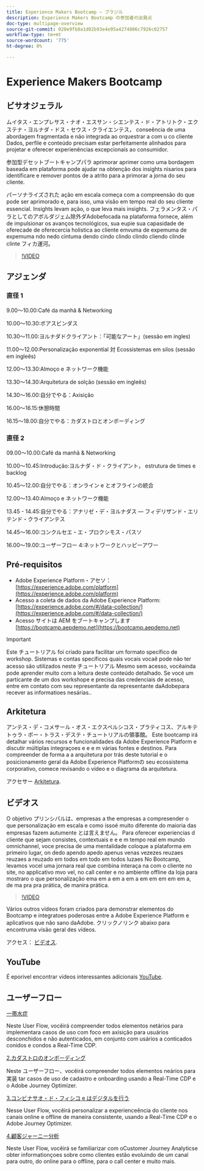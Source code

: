 ```yaml
---
title: Experience Makers Bootcamp — ブラジル
description: Experience Makers Bootcamp の参加者の出発点
doc-type: multipage-overview
source-git-commit: 020e9fb8a1d02b93e4e95a4274806c7926c02757
workflow-type: tm+mt
source-wordcount: '775'
ht-degree: 0%

---
```


# Experience Makers Bootcamp

## ビサオジェラル

ムイタス・エンプレサス・ナオ・エスサン・シエンテス・ド・アトリトク・エクステナ・ヨルナダ・ドス・セウス・クライエンテス， conseência de uma abordagem fragmentada e não integrada ao orquestrar a com u co cliente Dados, perfile e conteúdo precisam estar perfeitamente alinhados para projetar e oferecer experienências excepcionais ao consumidor.

参加型デセットブートキャンプパラ aprimorar aprimer como uma bordagem baseada em plataforma pode ajudar na obtenção dos insights nisarios para identificare e remover pontos de a atrito para a primorar a jorna do seu cliente.

パーソナライズされた ação em escala começa com a compreensão do que pode ser aprimorado e, para isso, uma visão em tempo real do seu cliente essencial. Insights levam ação, o que leva mais insights. フェラメンタス・パラとしてのアボルダジェム除外ダAdobefocada na plataforma fornece, além de impulsionar os avanços tecnológicos, sua eupie sua capasidade de oferecade de oferecercia holistica ao cliente emvuma de expemuma de expemuma ndo nedo cintuma dendo cindo clindo clindo cliendo clinde clinte フィカ運河。

>[!VIDEO](https://video.tv.adobe.com/v/344962?quality=12&enable=on)

## アジェンダ

### 直径 1

9.00～10.00:Café da manhã &amp; Networking

10.00～10.30:ボアスビン&#x200B;ダス

10.30～11.00:ヨルナダドクライアント：「可能なアート」(sessão em ingles) &#x200B;

11.00～12.00:Personalização exponential 対 Ecossistemas em silos (sessão em ingleês) &#x200B;

12.00～13.30:Almoço e ネットワーク&#x200B;機能

13.30～14.30:Arquitetura de solção (sessão em ingleês) &#x200B;

14.30～16.00:自分でやる：Axisição &#x200B;

16.00～16.15:休憩時間

16.15～18.00:自分でやる：カダストロとオンボーディ&#x200B;ング


### 直径 2

09.00～10.00:Café da manhã &amp; Networking

10.00～10.45:Introdução:ヨルナダ・ド・クライアント， estrutura de times e backlog

10.45～12.00:自分でやる：オンライン e とオフラインの統合

12.00～13.40:Almoço e ネットワーク&#x200B;機能

13.45 - 14.45:自分でやる：アナリゼ・デ・ヨルナダス — フィデリザンド・エリテンド・クライアンテス

14.45～16.00:コンクルセエ・エ・プロクシモス・パスソ

16.00～19.00:ユーザーフロー 4:ネットワークとハッピーアワー


## Pré-requisitos

- Adobe Experience Platform・アセソ： [https://experience.adobe.com/platform](https://experience.adobe.com/platform)
- Acesso a coleta de dados da Adobe Experience Platform: [https://experience.adobe.com/#/data-collection/](https://experience.adobe.com/#/data-collection/)
- Acesso サイトは AEM をブートキャンプします [https://bootcamp.aepdemo.net](https://bootcamp.aepdemo.net)

>[!IMPORTANT]
>
>Este チュートリアル foi criado para facilitar um formato specífico de workshop. Sistemas e contas specíficos quais vocais vocaê pode não ter acesso são utilizados neste チュートリアル Mesmo sem acesso, vocêainda pode aprender muito com a leitura deste conteúdo detalhado. Se vocé um particante de um dos workshope e precisa das credenciais de acesso, entre em contato com seu representante da representante daAdobepara recever as informatioes nesárias..

## Arkitetura

アンテス・デ・コメサール・オス・エクスペルシコス・プラティコス、アルキテトゥラ・ポー・トラス・デステ・チュートリアルの領事館。 Este bootcamp irá detalhar vários recursos e funcionalidades da Adobe Experience Platform e discutir múltiplas integraçoes e e e m várias fontes e destinos. Para compreender de forma a a arquitetura por trás deste tutorial e o posicionamento geral da Adobe Experience Platformの seu ecossistema corporativo, comece revisando o vídeo e o diagrama da arquitetura.

アクセサー [Arkitetura](https://experienceleague.adobe.com/docs/platform-learn/comprehensive-technical-tutorial-v22/architecture.html?lang=pt-BR).

## ビデオス

O objetivo プリンシパルは、empresas a the empresas a compresender o que personalização em escala e como issoé muito diferente do maioria das empresas fazem autumente とは言えません。 Para oferecer experiencias d cliente que sejam consistes, contextuais e e e m tempo real em mundo omnichannel, voce precisa de uma mentalidade coloque a plataforma em primeiro lugar, on dedo apendo apedo apenus venas vezezes reuzaes reuzaes a reuzado em todos em todo em todos luzaes No Bootcamp, levamos vocel uma jornara real que combina interaça na com o cliente no site, no applicativo mvo vel, no call center e no ambiente offline da loja para mostraro o que personalização ema em a em a em a em em em em em a, de ma pra pra prática, de manira prática.

>[!VIDEO](https://video.tv.adobe.com/v/345446?quality=12&enable=on)

Vários outros vídeos foram criados para demonstrar elementos do Bootcamp e integratoes poderosas entre a Adobe Experience Platform e aplicativos que não sano daAdobe. クリックノリンク abaixo para encontruma visão geral des vídeos.

アクセス： [ビデオス](https://experienceleague.adobe.com/docs/platform-learn/comprehensive-technical-tutorial-v22/videos.html?lang=pt-BR).

## YouTube

É eporivel encontrar vídeos interessantes adicionais [YouTube](https://www.youtube.com/channel/UCUKG2dkZ9pYuZUPebQ21jUw).

## ユーザーフロー

[一帯水症](./uc/uc1/uc1.md)

Neste User Flow, vocêirá compreender todos elementos netários para implementara casos de uso com foco em axisição para usuários desconchidos e não autenticados, em conjunto com usários a conticados conidos e condos a Real-Time CDP.

[2.カダストロのオンボーディング](./uc/uc2/uc2.md)

Neste ユーザーフロー、vocêirá compreender todos elementos neários para 実装 tar casos de uso de cadastro e onboarding usando a Real-Time CDP e o Adobe Journey Optimizer.

[3.コンビナサオ・ド・フィシコ e はデジタルを行う ](./uc/uc3/uc3.md)

Nesse User Flow, vocêirá personalizar a experienceência do cliente nos canais online e offline de maneira consistente, usando a Real-Time CDP e o Adobe Journey Optimizer.

[4.顧客ジャーニー分析](./uc/uc4/uc4.md)

Neste User Flow, vocêirá se familiarizar com oCustomer Journey Analyticse obter informationçoes sobre como clientes estão evoluindo de um canal para outro, do online para o offline, para o call center e muito mais.
